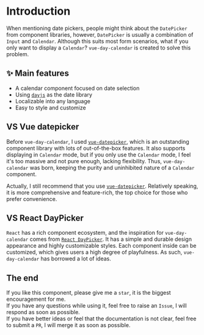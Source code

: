 # Introduction
 
When mentioning date pickers, people might think about the `DatePicker` from component libraries, however, `DatePicker` is usually a combination of `Input` and `Calendar`. Although this suits most form scenarios, what if you only want to display a `Calendar`? `vue-day-calendar` is created to solve this problem.

## ✨ Main features
-  A calendar component focused on date selection
-  Using [`dayjs`](https://dayjs.gitee.io/en) as the date library
-  Localizable into any language
-  Easy to style and customize


## VS Vue datepicker
Before `vue-day-calendar`, I used [`vue-datepicker`](https://vue3datepicker.com/), which is an outstanding component library with lots of out-of-the-box features. It also supports displaying in `Calendar` mode, but if you only use the `Calendar` mode, I feel it's too massive and not pure enough, lacking flexibility. Thus, `vue-day-calendar` was born, keeping the purity and uninhibited nature of a `Calendar` component.

Actually, I still recommend that you use [`vue-datepicker`](https://vue3datepicker.com/). Relatively speaking, it is more comprehensive and feature-rich, the top choice for those who prefer convenience.

## VS React DayPicker
`React` has a rich component ecosystem, and the inspiration for `vue-day-calendar` comes from [`React DayPicker`](https://react-day-picker.js.org/). It has a simple and durable design appearance and highly customizable styles. Each component inside can be customized, which gives users a high degree of playfulness. As such, `vue-day-calendar` has borrowed a lot of ideas.

## The end
If you like this component, please give me a `star`, it is the biggest encouragement for me.  
If you have any questions while using it, feel free to raise an `Issue`, I will respond as soon as possible.  
If you have better ideas or feel that the documentation is not clear, feel free to submit a `PR`, I will merge it as soon as possible.
